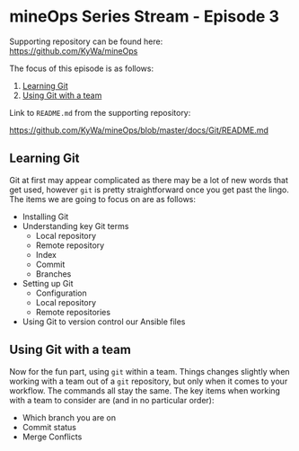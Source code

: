 # mineOps Series Stream - Episode 3

Supporting repository can be found here: https://github.com/KyWa/mineOps

The focus of this episode is as follows:

1. [Learning Git](#learning-git)
2. [Using Git with a team](#using-git-with-a-team)

Link to `README.md` from the supporting repository:

https://github.com/KyWa/mineOps/blob/master/docs/Git/README.md

## Learning Git

Git at first may appear complicated as there may be a lot of new words that get used, however `git` is pretty straightforward once you get past the lingo. The items we are going to focus on are as follows:

* Installing Git
* Understanding key Git terms
    * Local repository
    * Remote repository
    * Index
    * Commit
    * Branches
* Setting up Git
    * Configuration
    * Local repository
    * Remote repositories
* Using Git to version control our Ansible files

## Using Git with a team

Now for the fun part, using `git` within a team. Things changes slightly when working with a team out of a `git` repository, but only when it comes to your workflow. The commands all stay the same. The key items when working with a team to consider are (and in no particular order):

* Which branch you are on
* Commit status
* Merge Conflicts
